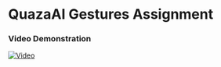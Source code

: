 # QuazaAI Gestures Assignment

### Video Demonstration

[![Video](https://github.com/Code-Magician/QuazaAI-Gestures-Assignment/tree/master/Video%20Demonstration/Thumbnail.png)](https://github.com/Code-Magician/QuazaAI-Gestures-Assignment/tree/master/Video%20Demonstration/QuazaAI%20Gestures%20Assignment.mp4)
